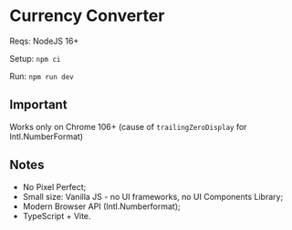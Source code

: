 # Currency Converter

Reqs: NodeJS 16+

Setup: `npm ci`

Run: `npm run dev`

## Important

Works only on Chrome 106+ (cause of `trailingZeroDisplay` for Intl.NumberFormat)

## Notes

- No Pixel Perfect;
- Small size: Vanilla JS - no UI frameworks, no UI Components Library;
- Modern Browser API (Intl.Numberformat);
- TypeScript + Vite.
